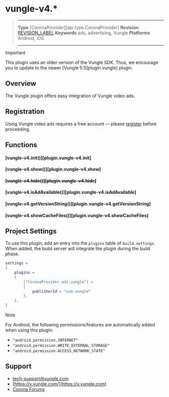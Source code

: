 # vungle-v4.*

> --------------------- ------------------------------------------------------------------------------------------
> __Type__              [CoronaProvider][api.type.CoronaProvider]
> __Revision__          [REVISION_LABEL](REVISION_URL)
> __Keywords__          ads, advertising, Vungle
> __Platforms__			Android, iOS
> --------------------- ------------------------------------------------------------------------------------------

<div class="guide-notebox-imp">
<div class="notebox-title-imp">Important</div>

This plugin uses an older version of the Vungle&nbsp;SDK. Thus, we encourage you to update to the newer [Vungle 5.1][plugin.vungle] plugin.

</div>

## Overview

The Vungle plugin offers easy integration of Vungle video ads.


## Registration

Using Vungle video ads requires a free account &mdash; please [register](https://v.vungle.com/dashboard/signup) before proceeding.


## Functions

#### [vungle-v4.init()][plugin.vungle-v4.init]

#### [vungle-v4.show()][plugin.vungle-v4.show]

<s>

#### [vungle-v4.hide()][plugin.vungle-v4.hide]

</s>

#### [vungle-v4.isAdAvailable()][plugin.vungle-v4.isAdAvailable]

#### [vungle-v4.getVersionString()][plugin.vungle-v4.getVersionString]

#### [vungle-v4.showCacheFiles()][plugin.vungle-v4.showCacheFiles]


## Project Settings

To use this plugin, add an entry into the `plugins` table of `build.settings`. When added, the build server will integrate the plugin during the build phase.

``````lua
settings =
{
	plugins =
	{
		["CoronaProvider.ads.vungle"] =
		{
			publisherId = "com.vungle"
		},
	},		
}
``````

<div class="guide-notebox">
<div class="notebox-title">Note</div>

For Android, the following permissions/features are automatically added when using this plugin:

* `"android.permission.INTERNET"`
* `"android.permission.WRITE_EXTERNAL_STORAGE"`
* `"android.permission.ACCESS_NETWORK_STATE"`

</div>


## Support

* [tech-support@vungle.com](mailto:tech-support@vungle.com)
* [https://v.vungle.com/](https://v.vungle.com)
* [Corona Forums](http://forums.coronalabs.com/forum/612-vungle/)
